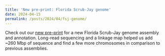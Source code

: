 ```yaml
---
title: 'New pre-print: Florida Scrub-Jay genome'
date: 2024-04-15
permalink: /posts/2024/04/fsj-genome/
---
```


Check out our <a href="https://www.biorxiv.org/content/10.1101/2024.04.05.588142v1">new pre-print</a> for a new Florida Scrub-Jay genome assembly and annotation. Long-read sequencing and a linkage map helped us add ~260 Mbp of sequence and find a few more chromosomes in comparison to previous assemblies.